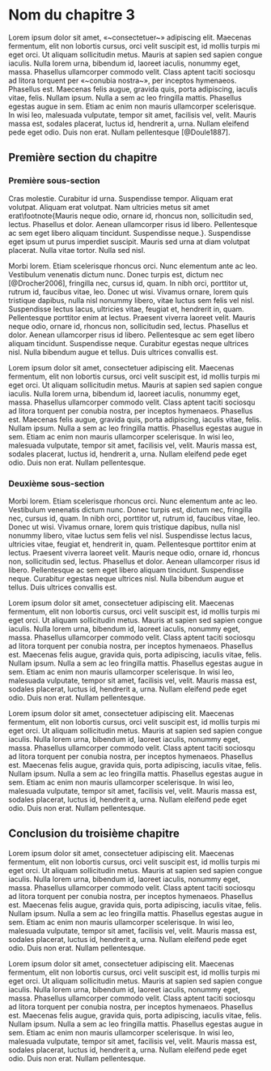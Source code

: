 # Nom du chapitre 3

Lorem ipsum dolor sit amet, «~consectetuer~» adipiscing elit. Maecenas fermentum, elit non lobortis cursus, orci velit suscipit est, id mollis turpis mi eget orci. Ut aliquam sollicitudin metus. Mauris at sapien sed sapien congue iaculis. Nulla lorem urna, bibendum id, laoreet iaculis, nonummy eget, massa. Phasellus ullamcorper commodo velit. Class aptent taciti sociosqu ad litora torquent per «~conubia nostra~», per inceptos hymenaeos. Phasellus est. Maecenas felis augue, gravida quis, porta adipiscing, iaculis vitae, felis. Nullam ipsum. Nulla a sem ac leo fringilla mattis. Phasellus egestas augue in sem. Etiam ac enim non mauris ullamcorper scelerisque. In wisi leo, malesuada vulputate, tempor sit amet, facilisis vel, velit. Mauris massa est, sodales placerat, luctus id, hendrerit a, urna. Nullam eleifend pede eget odio. Duis non erat. Nullam pellentesque [@Doule1887].

## Première section du chapitre

### Première sous-section

Cras molestie. Curabitur id urna. Suspendisse tempor. Aliquam erat volutpat. Aliquam erat volutpat. Nam ultricies metus sit amet erat\footnote{Mauris neque odio, ornare id, rhoncus non, sollicitudin sed, lectus. Phasellus et dolor. Aenean ullamcorper risus id libero. Pellentesque ac sem eget libero aliquam tincidunt. Suspendisse neque.}. Suspendisse eget ipsum ut purus imperdiet suscipit. Mauris sed urna at diam volutpat placerat. Nulla vitae tortor. Nulla sed nisl.

Morbi lorem. Etiam scelerisque rhoncus orci. Nunc elementum ante ac leo. Vestibulum venenatis dictum nunc. Donec turpis est, dictum nec [@Drocher2006], fringilla nec, cursus id, quam. In nibh orci, porttitor ut, rutrum id, faucibus vitae, leo. Donec ut wisi. Vivamus ornare, lorem quis tristique dapibus, nulla nisl nonummy libero, vitae luctus sem felis vel nisl. Suspendisse lectus lacus, ultricies vitae, feugiat et, hendrerit in, quam. Pellentesque porttitor enim at lectus. Praesent viverra laoreet velit. Mauris neque odio, ornare id, rhoncus non, sollicitudin sed, lectus. Phasellus et dolor. Aenean ullamcorper risus id libero. Pellentesque ac sem eget libero aliquam tincidunt. Suspendisse neque. Curabitur egestas neque ultrices nisl. Nulla bibendum augue et tellus. Duis ultrices convallis est.

Lorem ipsum dolor sit amet, consectetuer adipiscing elit. Maecenas fermentum, elit non lobortis cursus, orci velit suscipit est, id mollis turpis mi eget orci. Ut aliquam sollicitudin metus. Mauris at sapien sed sapien congue iaculis. Nulla lorem urna, bibendum id, laoreet iaculis, nonummy eget, massa. Phasellus ullamcorper commodo velit. Class aptent taciti sociosqu ad litora torquent per conubia nostra, per inceptos hymenaeos. Phasellus est. Maecenas felis augue, gravida quis, porta adipiscing, iaculis vitae, felis. Nullam ipsum. Nulla a sem ac leo fringilla mattis. Phasellus egestas augue in sem. Etiam ac enim non mauris ullamcorper scelerisque. In wisi leo, malesuada vulputate, tempor sit amet, facilisis vel, velit. Mauris massa est, sodales placerat, luctus id, hendrerit a, urna. Nullam eleifend pede eget odio. Duis non erat. Nullam pellentesque.


### Deuxième sous-section

Morbi lorem. Etiam scelerisque rhoncus orci. Nunc elementum ante ac leo. Vestibulum venenatis dictum nunc. Donec turpis est, dictum nec, fringilla nec, cursus id, quam. In nibh orci, porttitor ut, rutrum id, faucibus vitae, leo. Donec ut wisi. Vivamus ornare, lorem quis tristique dapibus, nulla nisl nonummy libero, vitae luctus sem felis vel nisl. Suspendisse lectus lacus, ultricies vitae, feugiat et, hendrerit in, quam. Pellentesque porttitor enim at lectus. Praesent viverra laoreet velit. Mauris neque odio, ornare id, rhoncus non, sollicitudin sed, lectus. Phasellus et dolor. Aenean ullamcorper risus id libero. Pellentesque ac sem eget libero aliquam tincidunt. Suspendisse neque. Curabitur egestas neque ultrices nisl. Nulla bibendum augue et tellus. Duis ultrices convallis est.

Lorem ipsum dolor sit amet, consectetuer adipiscing elit. Maecenas fermentum, elit non lobortis cursus, orci velit suscipit est, id mollis turpis mi eget orci. Ut aliquam sollicitudin metus. Mauris at sapien sed sapien congue iaculis. Nulla lorem urna, bibendum id, laoreet iaculis, nonummy eget, massa. Phasellus ullamcorper commodo velit. Class aptent taciti sociosqu ad litora torquent per conubia nostra, per inceptos hymenaeos. Phasellus est. Maecenas felis augue, gravida quis, porta adipiscing, iaculis vitae, felis. Nullam ipsum. Nulla a sem ac leo fringilla mattis. Phasellus egestas augue in sem. Etiam ac enim non mauris ullamcorper scelerisque. In wisi leo, malesuada vulputate, tempor sit amet, facilisis vel, velit. Mauris massa est, sodales placerat, luctus id, hendrerit a, urna. Nullam eleifend pede eget odio. Duis non erat. Nullam pellentesque.

Lorem ipsum dolor sit amet, consectetuer adipiscing elit. Maecenas fermentum, elit non lobortis cursus, orci velit suscipit est, id mollis turpis mi eget orci. Ut aliquam sollicitudin metus. Mauris at sapien sed sapien congue iaculis. Nulla lorem urna, bibendum id, laoreet iaculis, nonummy eget, massa. Phasellus ullamcorper commodo velit. Class aptent taciti sociosqu ad litora torquent per conubia nostra, per inceptos hymenaeos. Phasellus est. Maecenas felis augue, gravida quis, porta adipiscing, iaculis vitae, felis. Nullam ipsum. Nulla a sem ac leo fringilla mattis. Phasellus egestas augue in sem. Etiam ac enim non mauris ullamcorper scelerisque. In wisi leo, malesuada vulputate, tempor sit amet, facilisis vel, velit. Mauris massa est, sodales placerat, luctus id, hendrerit a, urna. Nullam eleifend pede eget odio. Duis non erat. Nullam pellentesque.

## Conclusion du troisième chapitre

Lorem ipsum dolor sit amet, consectetuer adipiscing elit. Maecenas fermentum, elit non lobortis cursus, orci velit suscipit est, id mollis turpis mi eget orci. Ut aliquam sollicitudin metus. Mauris at sapien sed sapien congue iaculis. Nulla lorem urna, bibendum id, laoreet iaculis, nonummy eget, massa. Phasellus ullamcorper commodo velit. Class aptent taciti sociosqu ad litora torquent per conubia nostra, per inceptos hymenaeos. Phasellus est. Maecenas felis augue, gravida quis, porta adipiscing, iaculis vitae, felis. Nullam ipsum. Nulla a sem ac leo fringilla mattis. Phasellus egestas augue in sem. Etiam ac enim non mauris ullamcorper scelerisque. In wisi leo, malesuada vulputate, tempor sit amet, facilisis vel, velit. Mauris massa est, sodales placerat, luctus id, hendrerit a, urna. Nullam eleifend pede eget odio. Duis non erat. Nullam pellentesque.

Lorem ipsum dolor sit amet, consectetuer adipiscing elit. Maecenas fermentum, elit non lobortis cursus, orci velit suscipit est, id mollis turpis mi eget orci. Ut aliquam sollicitudin metus. Mauris at sapien sed sapien congue iaculis. Nulla lorem urna, bibendum id, laoreet iaculis, nonummy eget, massa. Phasellus ullamcorper commodo velit. Class aptent taciti sociosqu ad litora torquent per conubia nostra, per inceptos hymenaeos. Phasellus est. Maecenas felis augue, gravida quis, porta adipiscing, iaculis vitae, felis. Nullam ipsum. Nulla a sem ac leo fringilla mattis. Phasellus egestas augue in sem. Etiam ac enim non mauris ullamcorper scelerisque. In wisi leo, malesuada vulputate, tempor sit amet, facilisis vel, velit. Mauris massa est, sodales placerat, luctus id, hendrerit a, urna. Nullam eleifend pede eget odio. Duis non erat. Nullam pellentesque.

